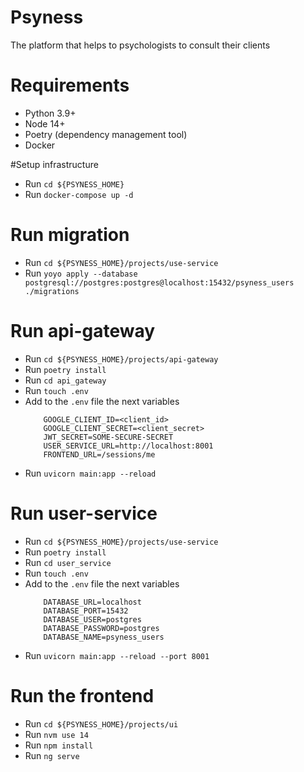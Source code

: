 # Psyness

The platform that helps to psychologists to consult their clients

# Requirements

* Python 3.9+
* Node 14+
* Poetry (dependency management tool)
* Docker


#Setup infrastructure

* Run `cd ${PSYNESS_HOME}`
* Run `docker-compose up -d`

# Run migration

* Run `cd ${PSYNESS_HOME}/projects/use-service`
* Run `yoyo apply --database postgresql://postgres:postgres@localhost:15432/psyness_users ./migrations`

# Run api-gateway

* Run `cd ${PSYNESS_HOME}/projects/api-gateway`
* Run `poetry install`
* Run `cd api_gateway`
* Run `touch .env`
* Add to the `.env` file the next variables
  ```
      GOOGLE_CLIENT_ID=<client_id>
      GOOGLE_CLIENT_SECRET=<client_secret>
      JWT_SECRET=SOME-SECURE-SECRET
      USER_SERVICE_URL=http://localhost:8001
      FRONTEND_URL=/sessions/me
  ```
* Run `uvicorn main:app --reload`

# Run user-service

* Run `cd ${PSYNESS_HOME}/projects/use-service`
* Run `poetry install`
* Run `cd user_service`
* Run `touch .env`
* Add to the `.env` file the next variables
  ```
      DATABASE_URL=localhost
      DATABASE_PORT=15432
      DATABASE_USER=postgres
      DATABASE_PASSWORD=postgres
      DATABASE_NAME=psyness_users
  ```
* Run `uvicorn main:app --reload --port 8001`

# Run the frontend

* Run `cd ${PSYNESS_HOME}/projects/ui`
* Run `nvm use 14`
* Run `npm install`
* Run `ng serve`